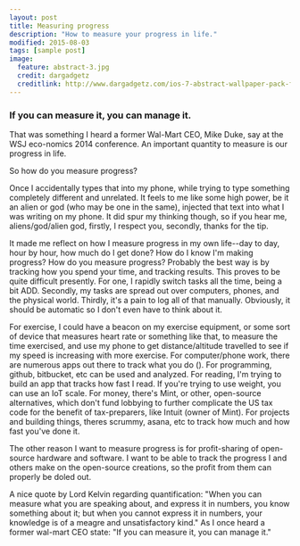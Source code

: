 ```yaml
---
layout: post
title: Measuring progress
description: "How to measure your progress in life."
modified: 2015-08-03
tags: [sample post]
image:
  feature: abstract-3.jpg
  credit: dargadgetz
  creditlink: http://www.dargadgetz.com/ios-7-abstract-wallpaper-pack-for-iphone-5-and-ipod-touch-retina/
---
```


### If you can measure it, you can manage it.

That was something I heard a former Wal-Mart CEO, Mike Duke, say at the WSJ eco-nomics 2014 conference.  An important quantity to measure is our progress in life.

So how do you measure progress?

Once I accidentally types that into my phone, while trying to type something completely different and unrelated.  It feels to me like some high power, 
be it an alien or god (who may be one in the same), injected that text into what I was writing on my phone.  It did spur my thinking though, so if you 
hear me, aliens/god/alien god, firstly, I respect you, secondly, thanks for the tip.

It made me reflect on how I measure progress in my own life--day to day, hour by hour, how much do I get done?  How do I know I'm making progress?
How do you measure progress?  Probably the best way is by tracking how you spend your time, and tracking results.  This proves to be quite difficult 
presently.  For one, I rapidly switch tasks all the time, being a bit ADD.  Secondly, my tasks are spread out over computers, phones, and the physical 
world.  Thirdly, it's a pain to log all of that manually.  Obviously, it should be automatic so I don't even have to think about it.

For exercise, I could have a beacon on my exercise equipment, or some sort of device that measures heart rate or something like that, to 
measure the time exercised, and use my phone to get distance/altitude travelled to see if my speed is increasing with more exercise.
For computer/phone work, there are numerous apps out there to track what you do ().
For programming, github, bitbucket, etc can be used and analyzed.
For reading, I'm trying to build an app that tracks how fast I read.
If you're trying to use weight, you can use an IoT scale.
For money, there's Mint, or other, open-source alternatives, which don't fund lobbying to further complicate the US tax code 
for the benefit of tax-preparers, like Intuit (owner of Mint).
For projects and building things, theres scrummy, asana, etc to track how much and how fast you've done it.

The other reason I want to measure progress is for profit-sharing of open-source hardware and software.  I want to be able to track the progress I and others 
make on the open-source creations, so the profit from them can properly be doled out.

A nice quote by Lord Kelvin regarding quantification: "When you can measure what you are speaking about, and express it in numbers, you know something about it; 
but when you cannot express it in numbers, your knowledge is of a meagre and unsatisfactory kind."
As I once heard a former wal-mart CEO state: "If you can measure it, you can manage it."
